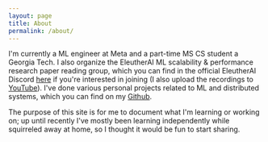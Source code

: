 ```yaml
---
layout: page
title: About
permalink: /about/
---
```


I'm currently a ML engineer at Meta and a part-time MS CS student a Georgia Tech. I also organize the EleutherAI ML scalability & performance research paper reading group, which you can find in the official EleutherAI Discord [here](https://www.eleuther.ai/community) if you're interested in joining (I also upload the recordings to [YouTube](https://www.youtube.com/@Eleuther_AI/playlists)). I've done various personal projects related to ML and distributed systems, which you can find on my [Github](https://github.com/danielvegamyhre).

The purpose of this site is for me to document what I'm learning or working on; up until recently I've mostly been learning independently while squirreled away at home, so I thought it would be fun to start sharing.
